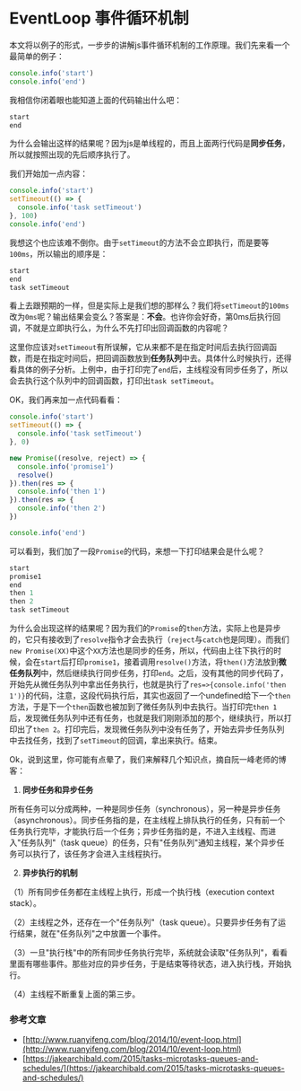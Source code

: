 # EventLoop 事件循环机制

本文将以例子的形式，一步步的讲解js事件循环机制的工作原理。我们先来看一个最简单的例子：

```js
console.info('start')
console.info('end')
```

我相信你闭着眼也能知道上面的代码输出什么吧：

```js
start
end
```

为什么会输出这样的结果呢？因为js是单线程的，而且上面两行代码是**同步任务**，所以就按照出现的先后顺序执行了。

我们开始加一点内容：
```js
console.info('start')
setTimeout(() => {
  console.info('task setTimeout')
}, 100)
console.info('end')
```

我想这个也应该难不倒你。由于`setTimeout`的方法不会立即执行，而是要等`100ms`，所以输出的顺序是：
```js
start
end 
task setTimeout
```

看上去跟预期的一样，但是实际上是我们想的那样么？我们将`setTimeout`的`100ms`改为`0ms`呢？输出结果会变么？答案是：**不会**。也许你会好奇，第0ms后执行回调，不就是立即执行么，为什么不先打印出回调函数的内容呢？

这里你应该对`setTimeout`有所误解，它从来都不是在指定时间后去执行回调函数，而是在指定时间后，把回调函数放到**任务队列**中去。具体什么时候执行，还得看具体的例子分析。上例中，由于打印完了`end`后，主线程没有同步任务了，所以会去执行这个队列中的回调函数，打印出`task setTimeout`。

OK，我们再来加一点代码看看：

```js
console.info('start')
setTimeout(() => {
  console.info('task setTimeout')
}, 0)

new Promise((resolve, reject) => {
  console.info('promise1')
  resolve()
}).then(res => {
  console.info('then 1')
}).then(res => {
  console.info('then 2')
})

console.info('end')

```

可以看到，我们加了一段`Promise`的代码，来想一下打印结果会是什么呢？

```js
start
promise1
end
then 1
then 2
task setTimeout
```

为什么会出现这样的结果呢？因为我们的`Promise`的`then`方法，实际上也是异步的，它只有接收到了`resolve`指令才会去执行（`reject`与`catch`也是同理）。而我们`new Promise(XX)`中这个`XX`方法也是同步的任务，所以，代码由上往下执行的时候，会在`start`后打印`promise1`，接着调用`resolve()`方法，将`then()`方法放到**微任务队列**中，然后继续执行同步任务，打印`end`。之后，没有其他的同步代码了，开始先从微任务队列中拿出任务执行，也就是执行了`res=>{console.info('then 1')}`的代码，注意，这段代码执行后，其实也返回了一个undefined给下一个`then`方法，于是下一个`then`函数也被加到了微任务队列中去执行。当打印完`then 1`后，发现微任务队列中还有任务，也就是我们刚刚添加的那个，继续执行，所以打印出了`then 2`。打印完后，发现微任务队列中没有任务了，开始去异步任务队列中去找任务，找到了`setTimeout`的回调，拿出来执行。结束。

Ok，说到这里，你可能有点晕了，我们来解释几个知识点，摘自阮一峰老师的博客：

1. **同步任务和异步任务**

所有任务可以分成两种，一种是同步任务（synchronous），另一种是异步任务（asynchronous）。同步任务指的是，在主线程上排队执行的任务，只有前一个任务执行完毕，才能执行后一个任务；异步任务指的是，不进入主线程、而进入"任务队列"（task queue）的任务，只有"任务队列"通知主线程，某个异步任务可以执行了，该任务才会进入主线程执行。

2. **异步执行的机制**

（1）所有同步任务都在主线程上执行，形成一个执行栈（execution context stack）。

（2）主线程之外，还存在一个"任务队列"（task queue）。只要异步任务有了运行结果，就在"任务队列"之中放置一个事件。

（3）一旦"执行栈"中的所有同步任务执行完毕，系统就会读取"任务队列"，看看里面有哪些事件。那些对应的异步任务，于是结束等待状态，进入执行栈，开始执行。

（4）主线程不断重复上面的第三步。

### 参考文章

- [http://www.ruanyifeng.com/blog/2014/10/event-loop.html](http://www.ruanyifeng.com/blog/2014/10/event-loop.html)
- [https://jakearchibald.com/2015/tasks-microtasks-queues-and-schedules/](https://jakearchibald.com/2015/tasks-microtasks-queues-and-schedules/)